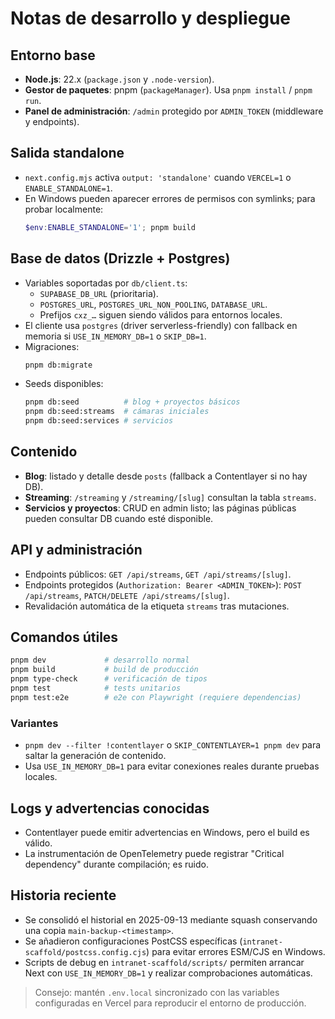 # Notas de desarrollo y despliegue

## Entorno base

- **Node.js**: 22.x (`package.json` y `.node-version`).
- **Gestor de paquetes**: pnpm (`packageManager`). Usa `pnpm install` / `pnpm run`.
- **Panel de administración**: `/admin` protegido por `ADMIN_TOKEN` (middleware y endpoints).

## Salida standalone

- `next.config.mjs` activa `output: 'standalone'` cuando `VERCEL=1` o `ENABLE_STANDALONE=1`.
- En Windows pueden aparecer errores de permisos con symlinks; para probar localmente:
  ```powershell
  $env:ENABLE_STANDALONE='1'; pnpm build
  ```

## Base de datos (Drizzle + Postgres)

- Variables soportadas por `db/client.ts`:
  - `SUPABASE_DB_URL` (prioritaria).
  - `POSTGRES_URL`, `POSTGRES_URL_NON_POOLING`, `DATABASE_URL`.
  - Prefijos `cxz_…` siguen siendo válidos para entornos locales.
- El cliente usa `postgres` (driver serverless-friendly) con fallback en memoria si `USE_IN_MEMORY_DB=1` o `SKIP_DB=1`.
- Migraciones:
  ```bash
  pnpm db:migrate
  ```
- Seeds disponibles:
  ```bash
  pnpm db:seed          # blog + proyectos básicos
  pnpm db:seed:streams  # cámaras iniciales
  pnpm db:seed:services # servicios
  ```

## Contenido

- **Blog**: listado y detalle desde `posts` (fallback a Contentlayer si no hay DB).
- **Streaming**: `/streaming` y `/streaming/[slug]` consultan la tabla `streams`.
- **Servicios y proyectos**: CRUD en admin listo; las páginas públicas pueden consultar DB cuando esté disponible.

## API y administración

- Endpoints públicos: `GET /api/streams`, `GET /api/streams/[slug]`.
- Endpoints protegidos (`Authorization: Bearer <ADMIN_TOKEN>`): `POST /api/streams`, `PATCH/DELETE /api/streams/[slug]`.
- Revalidación automática de la etiqueta `streams` tras mutaciones.

## Comandos útiles

```bash
pnpm dev             # desarrollo normal
pnpm build           # build de producción
pnpm type-check      # verificación de tipos
pnpm test            # tests unitarios
pnpm test:e2e        # e2e con Playwright (requiere dependencias)
```

### Variantes

- `pnpm dev --filter !contentlayer` o `SKIP_CONTENTLAYER=1 pnpm dev` para saltar la generación de contenido.
- Usa `USE_IN_MEMORY_DB=1` para evitar conexiones reales durante pruebas locales.

## Logs y advertencias conocidas

- Contentlayer puede emitir advertencias en Windows, pero el build es válido.
- La instrumentación de OpenTelemetry puede registrar "Critical dependency" durante compilación; es ruido.

## Historia reciente

- Se consolidó el historial en 2025-09-13 mediante squash conservando una copia `main-backup-<timestamp>`.
- Se añadieron configuraciones PostCSS específicas (`intranet-scaffold/postcss.config.cjs`) para evitar errores ESM/CJS en Windows.
- Scripts de debug en `intranet-scaffold/scripts/` permiten arrancar Next con `USE_IN_MEMORY_DB=1` y realizar comprobaciones automáticas.

> Consejo: mantén `.env.local` sincronizado con las variables configuradas en Vercel para reproducir el entorno de producción.

